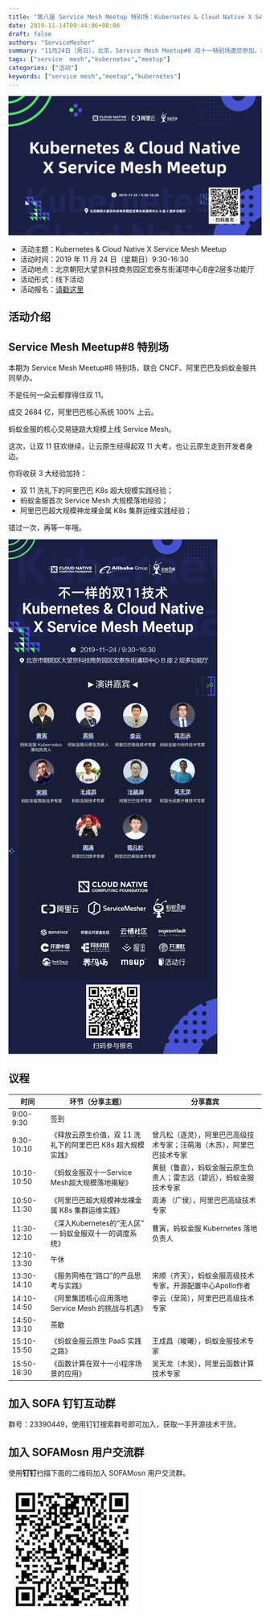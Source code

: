 ```yaml
---
title: "第八届 Service Mesh Meetup 特别场：Kubernetes & Cloud Native X Service Mesh Meetup"
date: 2019-11-14T09:44:06+08:00
draft: false
authors: "ServiceMesher"
summary: "11月24日（周日），北京，Service Mesh Meetup#8 双十一特别场邀您参加，本期联合 CNCF、阿里巴巴及蚂蚁金服共同举办。"
tags: ["service  mesh","kubernetes","meetup"]
categories: ["活动"]
keywords: ["service mesh","meetup","kubernetes"]
---
```


![Banner](006y8mN6ly1g8xdzto7caj31ij0u00yd.jpg)

- 活动主题：Kubernetes & Cloud Native X Service Mesh Meetup
- 活动时间：2019 年 11 月 24 日（星期日）9:30-16:30
- 活动地点：北京朝阳大望京科技商务园区宏泰东街浦项中心B座2层多功能厅
- 活动形式：线下活动
- 活动报名：[请戳这里](https://tech.antfin.com/community/activities/985?chInfo=servicemesher)

## 活动介绍

## Service Mesh Meetup#8 特别场

本期为 Service Mesh Meetup#8 特别场，联合 CNCF、阿里巴巴及蚂蚁金服共同举办。

不是任何一朵云都撑得住双 11。

成交 2684 亿，阿里巴巴核心系统 100% 上云。

蚂蚁金服的核心交易链路大规模上线 Service Mesh。

这次，让双 11 狂欢继续，让云原生经得起双 11 大考，也让云原生走到开发者身边。

你将收获 3 大经验加持：

- 双 11 洗礼下的阿里巴巴 K8s 超大规模实践经验；
- 蚂蚁金服首次 Service Mesh 大规模落地经验；
- 阿里巴巴超大规模神龙裸金属 K8s 集群运维实践经验；

错过一次，再等一年哦。

![Kubernetes & Cloud Native x Service Mesh Meetup](006y8mN6ly1g8xdyy6tf6j30u021tqc6.jpg)

## 议程

| 时间        | 环节（分享主题）                                            | 分享嘉宾                                                     |
| ----------- | ----------------------------------------------------------- | ------------------------------------------------------------ |
| 9:00-9:30   | 签到                                                        |                                                              |
| 9:30-10:10  | 《释放云原生价值，双 11 洗礼下的阿里巴巴 K8s 超大规模实践》 | 曾凡松（逐灵），阿里巴巴高级技术专家；汪萌海（木苏），阿里巴巴技术专家 |
| 10:10-10:50 | 《蚂蚁金服双十一Service Mesh超大规模落地揭秘》              | 黄挺（鲁直），蚂蚁金服云原生负责人；雷志远（碧远），蚂蚁金服技术专家 |
| 10:50-11:30 | 《阿里巴巴超大规模神龙裸金属 K8s 集群运维实践》             | 周涛 （广侯），阿里巴巴高级技术专家                          |
| 11:30-12:10 | 《深入Kubernetes的“无人区” — 蚂蚁金服双十一的调度系统》     | 曹寅，蚂蚁金服 Kubernetes 落地负责人                         |
| 12:10-13:30 | 午休                                                        |                                                              |
| 13:30-14:10 | 《服务网格在“路口”的产品思考与实践》                        | 宋顺（齐天），蚂蚁金服高级技术专家，开源配置中心Apollo作者   |
| 14:10-14:50 | 《阿里集团核心应用落地 Service Mesh 的挑战与机遇》          | 李云（至简），阿里巴巴高级技术专家                           |
| 14:50-13:10 | 茶歇                                                        |                                                              |
| 15:10-15:50 | 《蚂蚁金服云原生 PaaS 实践之路》                            | 王成昌（晙曦），蚂蚁金服技术专家                             |
| 15:50-16:30 | 《函数计算在双十一小程序场景的应用》                        | 吴天龙（木吴），阿里云函数计算技术专家                       |

## 加入 SOFA 钉钉互动群

群号：23390449，使用钉钉搜索群号即可加入，获取一手开源技术干货。

## 加入 SOFAMosn 用户交流群

使用**钉钉**扫描下面的二维码加入 SOFAMosn 用户交流群。

![SOFAMosn 钉钉群](006y8mN6ly1g8xbs396tfj3074078aa8.jpg)
